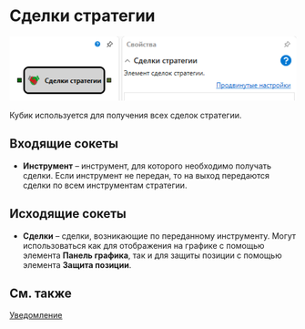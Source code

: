 # Сделки стратегии

![Designer The transaction strategy 00](../../../../../../images/designer_trades_strategy_00.png)

Кубик используется для получения всех сделок стратегии. 

## Входящие сокеты

- **Инструмент** – инструмент, для которого необходимо получать сделки. Если инструмент не передан, то на выход передаются сделки по всем инструментам стратегии.

## Исходящие сокеты

- **Сделки** – сделки, возникающие по переданному инструменту. Могут использоваться как для отображения на графике с помощью элемента **Панель графика**, так и для защиты позиции с помощью элемента **Защита позиции**.

## См. также

[Уведомление](../notifying/notification.md)
